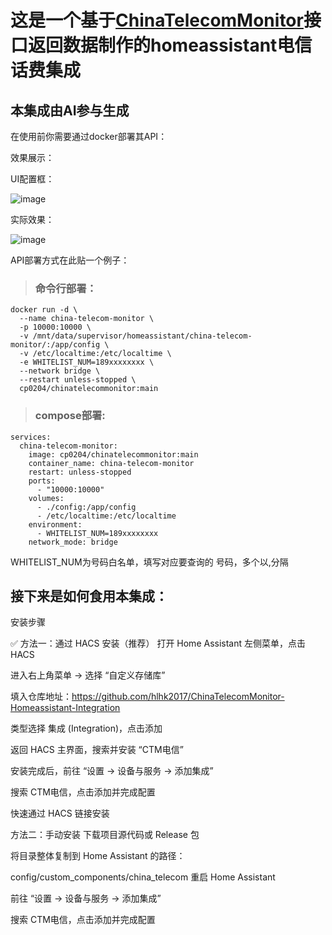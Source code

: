 # 这是一个基于[ChinaTelecomMonitor](https://github.com/Cp0204/ChinaTelecomMonitor)接口返回数据制作的homeassistant电信话费集成
## 本集成由AI参与生成
在使用前你需要通过docker部署其API：

效果展示：

UI配置框：

![image](https://github.com/user-attachments/assets/172ec865-5385-49d7-8733-e7cb6649aea7)

实际效果：

![image](https://github.com/user-attachments/assets/8f37a781-aaaa-4029-9b3d-c4b87e74674d)

API部署方式在此贴一个例子：

> ### 命令行部署：
```shell
docker run -d \
  --name china-telecom-monitor \
  -p 10000:10000 \
  -v /mnt/data/supervisor/homeassistant/china-telecom-monitor/:/app/config \
  -v /etc/localtime:/etc/localtime \
  -e WHITELIST_NUM=189xxxxxxxx \
  --network bridge \
  --restart unless-stopped \
  cp0204/chinatelecommonitor:main
```
> ### compose部署:
```shell
services:
  china-telecom-monitor:
    image: cp0204/chinatelecommonitor:main
    container_name: china-telecom-monitor
    restart: unless-stopped
    ports:
      - "10000:10000"
    volumes:
      - ./config:/app/config
      - /etc/localtime:/etc/localtime
    environment:
      - WHITELIST_NUM=189xxxxxxxx
    network_mode: bridge
```
WHITELIST_NUM为号码白名单，填写对应要查询的
号码，多个以,分隔

## 接下来是如何食用本集成：

安装步骤

✅ 方法一：通过 HACS 安装（推荐）
打开 Home Assistant 左侧菜单，点击 HACS

进入右上角菜单 → 选择 “自定义存储库”

填入仓库地址：https://github.com/hlhk2017/ChinaTelecomMonitor-Homeassistant-Integration


类型选择 集成 (Integration)，点击添加

返回 HACS 主界面，搜索并安装 “CTM电信”

安装完成后，前往 “设置 → 设备与服务 → 添加集成”

搜索 CTM电信，点击添加并完成配置

快速通过 HACS 链接安装

 方法二：手动安装
下载项目源代码或 Release 包

将目录整体复制到 Home Assistant 的路径：

config/custom_components/china_telecom
重启 Home Assistant

前往 “设置 → 设备与服务 → 添加集成”

搜索 CTM电信，点击添加并完成配置
